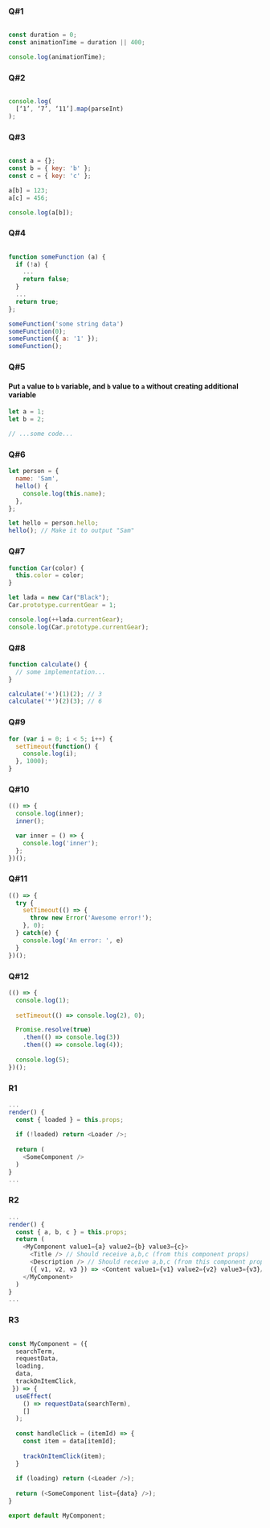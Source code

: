 ### Q#1
```javascript

const duration = 0;
const animationTime = duration || 400; 

console.log(animationTime);
```

### Q#2
```javascript

console.log(
  [‘1’, ‘7’, ‘11’].map(parseInt)
);

```

### Q#3
```javascript

const a = {};
const b = { key: 'b' };
const c = { key: 'c' };

a[b] = 123;
a[c] = 456;

console.log(a[b]);
```

### Q#4
```javascript

function someFunction (a) {
  if (!a) {
    ...
    return false;
  }
  ...
  return true;
};

someFunction('some string data')
someFunction(0);
someFunction({ a: '1' });
someFunction();

```

### Q#5
#### Put `a` value to `b` variable, and `b` value to `a` without creating additional variable
```javascript
let a = 1;
let b = 2;

// ...some code...

```

### Q#6
```javascript
let person = {
  name: 'Sam',
  hello() {
    console.log(this.name);
  },
};

let hello = person.hello;
hello(); // Make it to output "Sam"
```

### Q#7
```javascript
function Car(color) {
  this.color = color;
}

let lada = new Car("Black");
Car.prototype.currentGear = 1;

console.log(++lada.currentGear);
console.log(Car.prototype.currentGear);
```

### Q#8
```javascript
function calculate() {
  // some implementation...
}

calculate('+')(1)(2); // 3
calculate('*')(2)(3); // 6
```

### Q#9
```javascript
for (var i = 0; i < 5; i++) {
  setTimeout(function() {
    console.log(i);
  }, 1000);
}
```

### Q#10
```javascript
(() => {
  console.log(inner);
  inner();

  var inner = () => {
    console.log('inner');
  };
})();
```

### Q#11
```javascript
(() => {
  try {
    setTimeout(() => {
      throw new Error('Awesome error!');
    }, 0);
  } catch(e) {
    console.log('An error: ', e)
  }
})();
```

### Q#12
```javascript
(() => {
  console.log(1);
 
  setTimeout(() => console.log(2), 0);

  Promise.resolve(true)
    .then(() => console.log(3))
    .then(() => console.log(4));
 
  console.log(5);
})();
```

### R1
```javascript
...
render() {
  const { loaded } = this.props;
  
  if (!loaded) return <Loader />;
  
  return (
    <SomeComponent />
  )
}
...
```

### R2
```javascript
...
render() {
  const { a, b, c } = this.props;
  return (
    <MyComponent value1={a} value2={b} value3={c}>
      <Title /> // Should receive a,b,c (from this component props)
      <Description /> // Should receive a,b,c (from this component props)
      ({ v1, v2, v3 }) => <Content value1={v1} value2={v2} value3={v3}/>
    </MyComponent>
  )
}
...
```

### R3
```javascript

const MyComponent = ({
  searchTerm,
  requestData,
  loading,
  data,
  trackOnItemClick,
 }) => {
  useEffect(
    () => requestData(searchTerm),
    []
  );
  
  const handleClick = (itemId) => {
    const item = data[itemId];
    
    trackOnItemClick(item);
  }
  
  if (loading) return (<Loader />);
  
  return (<SomeComponent list={data} />);
}

export default MyComponent;

```
